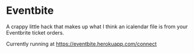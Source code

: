 Eventbite
=========

A crappy little hack that makes up what I think an icalendar file is from your Eventbrite ticket orders.

Currently running at https://eventbite.herokuapp.com/connect

